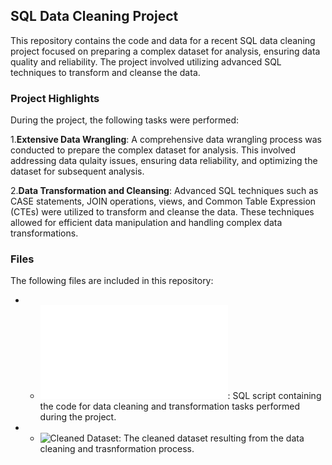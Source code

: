 ## SQL Data Cleaning Project

This repository contains the code and data for a recent SQL data cleaning project focused on preparing a complex dataset for analysis, ensuring data quality and reliability. The project involved utilizing advanced SQL techniques to transform and cleanse the data.

### Project Highlights

During the project, the following tasks were performed:

1.**Extensive Data Wrangling**: A comprehensive data wrangling process was conducted to prepare the complex dataset for analysis. This involved addressing data qulaity issues, ensuring data reliability, and optimizing the dataset for subsequent analysis.

2.**Data Transformation and Cleansing**: Advanced SQL techniques such as CASE statements, JOIN operations, views, and Common Table Expression (CTEs) were utilized to transform and cleanse the data. These techniques allowed for efficient data manipulation and handling complex data transformations.

### Files

The following files are included in this repository:

- - ![**SQL Data Cleaning Project**](sql_data_cleaning_project.sql): SQL script containing the code for data cleaning and transformation tasks performed during the project.

- - ![**Cleaned Dataset**](): The cleaned dataset resulting from the data cleaning and trasnformation process.
